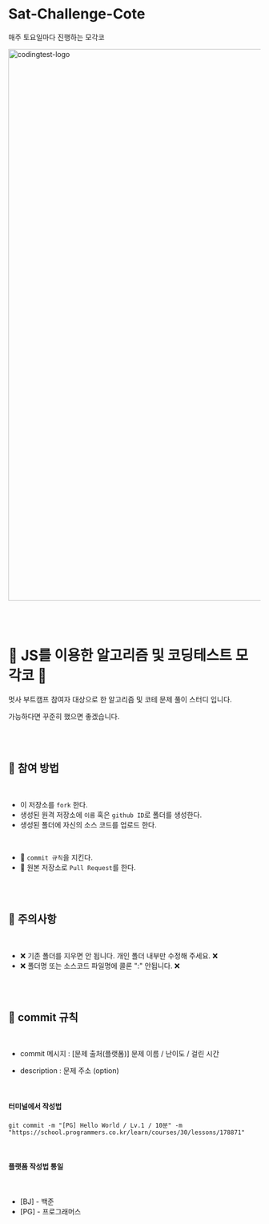 # Sat-Challenge-Cote
매주 토요일마다 진행하는 모각코


<img width="1100" alt="codingtest-logo" src="https://velog.velcdn.com/images/peanut_/post/cce16a8a-c3ea-4762-a67d-edfbcf0c1838/image.png">

<br/><br/>

# 🍒 JS를 이용한 알고리즘 및 코딩테스트 모각코 🍒

멋사 부트캠프 참여자 대상으로 한 알고리즘 및 코테 문제 풀이 스터디 입니다.

가능하다면 꾸준히 했으면 좋겠습니다.


<br/><br/>

## 📗 참여 방법

<br/>

* 이 저장소를 `fork` 한다.
* 생성된 원격 저장소에 `이름` 혹은 `github ID`로 폴더를 생성한다.
* 생성된 폴더에 자신의 소스 코드를 업로드 한다.

<br/>

- 🚩 `commit 규칙`을 지킨다.
- 🚩 원본 저장소로 `Pull Request`를 한다.


<br/><br/>

## 📗 주의사항

<br/>

- ❌ 기존 폴더를 지우면 안 됩니다. 개인 폴더 내부만 수정해 주세요. ❌
- ❌ 폴더명 또는 소스코드 파일명에 콜론 ":" 안됩니다. ❌

<br/><br/>


## 📗 commit 규칙

<br/>

* commit 메시지 : [문제 출처(플랫폼)] 문제 이름 / 난이도 / 걸린 시간 
- description : 문제 주소 (option)

<br/>

#### 터미널에서 작성법

```
git commit -m "[PG] Hello World / Lv.1 / 10분" -m "https://school.programmers.co.kr/learn/courses/30/lessons/178871"
```

<br/>

#### 플랫폼 작성법 통일

<br/>

* [BJ] - 백준 
* [PG] - 프로그래머스

<br/><br/>


